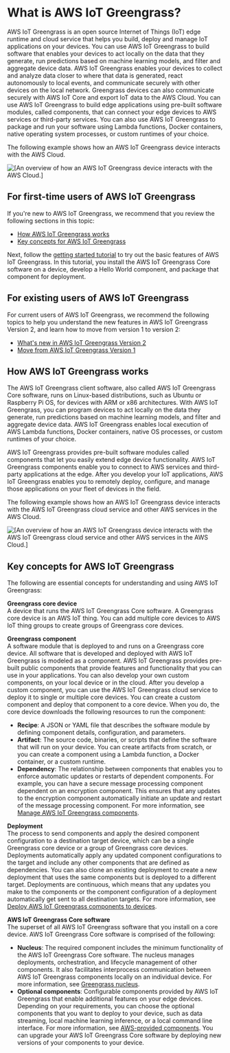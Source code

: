 # What is AWS IoT Greengrass?<a name="what-is-iot-greengrass"></a>

AWS IoT Greengrass is an open source Internet of Things \(IoT\) edge runtime and cloud service that helps you build, deploy and manage IoT applications on your devices\. You can use AWS IoT Greengrass to build software that enables your devices to act locally on the data that they generate, run predictions based on machine learning models, and filter and aggregate device data\. AWS IoT Greengrass enables your devices to collect and analyze data closer to where that data is generated, react autonomously to local events, and communicate securely with other devices on the local network\. Greengrass devices can also communicate securely with AWS IoT Core and export IoT data to the AWS Cloud\. You can use AWS IoT Greengrass to build edge applications using pre\-built software modules, called components, that can connect your edge devices to AWS services or third\-party services\. You can also use AWS IoT Greengrass to package and run your software using Lambda functions, Docker containers, native operating system processes, or custom runtimes of your choice\. 

The following example shows how an AWS IoT Greengrass device interacts with the AWS Cloud\.

![\[An overview of how an AWS IoT Greengrass device interacts with the AWS Cloud.\]](http://docs.aws.amazon.com/greengrass/v2/developerguide/images/greengrass-overview.png)

## For first\-time users of AWS IoT Greengrass<a name="first-time-user"></a>

If you're new to AWS IoT Greengrass, we recommend that you review the following sections in this topic:
+ [How AWS IoT Greengrass works](#how-it-works)
+ [Key concepts for AWS IoT Greengrass](#concept-overview)

Next, follow the [getting started tutorial](getting-started.md) to try out the basic features of AWS IoT Greengrass\. In this tutorial, you install the AWS IoT Greengrass Core software on a device, develop a Hello World component, and package that component for deployment\.

## For existing users of AWS IoT Greengrass<a name="existing-users"></a>

For current users of AWS IoT Greengrass, we recommend the following topics to help you understand the new features in AWS IoT Greengrass Version 2, and learn how to move from version 1 to version 2:
+ [What's new in AWS IoT Greengrass Version 2](greengrass-v2-whats-new.md)
+ [Move from AWS IoT Greengrass Version 1](move-from-v1.md)

## How AWS IoT Greengrass works<a name="how-it-works"></a>

The AWS IoT Greengrass client software, also called AWS IoT Greengrass Core software, runs on Linux\-based distributions, such as Ubuntu or Raspberry Pi OS, for devices with ARM or x86 architectures\. With AWS IoT Greengrass, you can program devices to act locally on the data they generate, run predictions based on machine learning models, and filter and aggregate device data\. AWS IoT Greengrass enables local execution of AWS Lambda functions, Docker containers, native OS processes, or custom runtimes of your choice\. 

AWS IoT Greengrass provides pre\-built software modules called components that let you easily extend edge device functionality\. AWS IoT Greengrass components enable you to connect to AWS services and third\-party applications at the edge\. After you develop your IoT applications, AWS IoT Greengrass enables you to remotely deploy, configure, and manage those applications on your fleet of devices in the field\.

The following example shows how an AWS IoT Greengrass device interacts with the AWS IoT Greengrass cloud service and other AWS services in the AWS Cloud\.

![\[An overview of how an AWS IoT Greengrass device interacts with the AWS IoT Greengrass cloud service and other AWS services in the AWS Cloud.\]](http://docs.aws.amazon.com/greengrass/v2/developerguide/images/greengrass-interaction.png)

## Key concepts for AWS IoT Greengrass<a name="concept-overview"></a>

The following are essential concepts for understanding and using AWS IoT Greengrass: 

****Greengrass core device****  
A device that runs the AWS IoT Greengrass Core software\. A Greengrass core device is an AWS IoT thing\. You can add multiple core devices to AWS IoT thing groups to create groups of Greengrass core devices\.

****Greengrass component****  
A software module that is deployed to and runs on a Greengrass core device\. All software that is developed and deployed with AWS IoT Greengrass is modeled as a component\. AWS IoT Greengrass provides pre\-built public components that provide features and functionality that you can use in your applications\. You can also develop your own custom components, on your local device or in the cloud\. After you develop a custom component, you can use the AWS IoT Greengrass cloud service to deploy it to single or multiple core devices\. You can create a custom component and deploy that component to a core device\. When you do, the core device downloads the following resources to run the component:  
+ **Recipe**: A JSON or YAML file that describes the software module by defining component details, configuration, and parameters\. 
+ **Artifact**: The source code, binaries, or scripts that define the software that will run on your device\. You can create artifacts from scratch, or you can create a component using a Lambda function, a Docker container, or a custom runtime\. 
+ **Dependency**: The relationship between components that enables you to enforce automatic updates or restarts of dependent components\. For example, you can have a secure message processing component dependent on an encryption component\. This ensures that any updates to the encryption component automatically initiate an update and restart of the message processing component\. 
For more information, see [Manage AWS IoT Greengrass components](manage-components.md)\.

****Deployment****  
The process to send components and apply the desired component configuration to a destination target device, which can be a single Greengrass core device or a group of Greengrass core devices\. Deployments automatically apply any updated component configurations to the target and include any other components that are defined as dependencies\. You can also clone an existing deployment to create a new deployment that uses the same components but is deployed to a different target\. Deployments are continuous, which means that any updates you make to the components or the component configuration of a deployment automatically get sent to all destination targets\. For more information, see [Deploy AWS IoT Greengrass components to devices](manage-deployments.md)\.

****AWS IoT Greengrass Core software****  
The superset of all AWS IoT Greengrass software that you install on a core device\. AWS IoT Greengrass Core software is comprised of the following:   
+ **Nucleus**: The required component includes the minimum functionality of the AWS IoT Greengrass Core software\. The nucleus manages deployments, orchestration, and lifecycle management of other components\. It also facilitates interprocess communication between AWS IoT Greengrass components locally on an individual device\. For more information, see [Greengrass nucleus](greengrass-nucleus-component.md)\. 
+ **Optional components**: Configurable components provided by AWS IoT Greengrass that enable additional features on your edge devices\. Depending on your requirements, you can choose the optional components that you want to deploy to your device, such as data streaming, local machine learning inference, or a local command line interface\. For more information, see [AWS\-provided components](public-components.md)\.
You can upgrade your AWS IoT Greengrass Core software by deploying new versions of your components to your device\.
